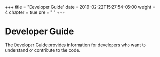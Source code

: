 +++
title = "Developer Guide"
date = 2019-02-22T15:27:54-05:00
weight = 4
chapter = true
pre = "<b> </b>"
+++


# Developer Guide

The Developer Guide provides information for developers who want to understand or contribute to the code.
